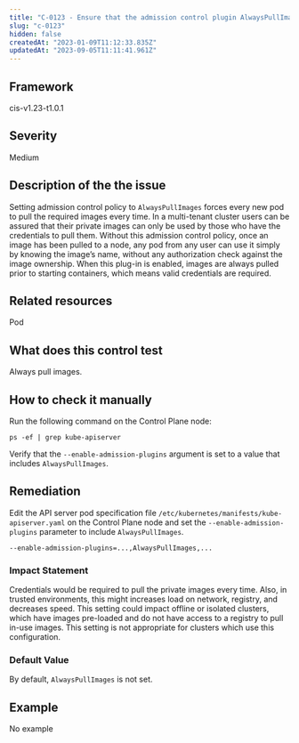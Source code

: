 ```yaml
---
title: "C-0123 - Ensure that the admission control plugin AlwaysPullImages is set"
slug: "c-0123"
hidden: false
createdAt: "2023-01-09T11:12:33.835Z"
updatedAt: "2023-09-05T11:11:41.961Z"
---
```

## Framework
cis-v1.23-t1.0.1
## Severity
Medium
## Description of the the issue
Setting admission control policy to `AlwaysPullImages` forces every new pod to pull the required images every time. In a multi-tenant cluster users can be assured that their private images can only be used by those who have the credentials to pull them. Without this admission control policy, once an image has been pulled to a node, any pod from any user can use it simply by knowing the image’s name, without any authorization check against the image ownership. When this plug-in is enabled, images are always pulled prior to starting containers, which means valid credentials are required.
## Related resources
Pod
## What does this control test
Always pull images.
## How to check it manually
Run the following command on the Control Plane node:

 
```
ps -ef | grep kube-apiserver

```
 Verify that the `--enable-admission-plugins` argument is set to a value that includes `AlwaysPullImages`.
## Remediation
Edit the API server pod specification file `/etc/kubernetes/manifests/kube-apiserver.yaml` on the Control Plane node and set the `--enable-admission-plugins` parameter to include `AlwaysPullImages`.

 
```
--enable-admission-plugins=...,AlwaysPullImages,...

```
### Impact Statement
Credentials would be required to pull the private images every time. Also, in trusted environments, this might increases load on network, registry, and decreases speed. This setting could impact offline or isolated clusters, which have images pre-loaded and do not have access to a registry to pull in-use images. This setting is not appropriate for clusters which use this configuration.
### Default Value
By default, `AlwaysPullImages` is not set.
## Example
No example